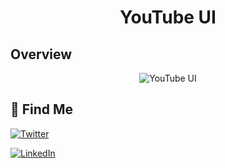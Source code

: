 <h1 align="center">YouTube UI</h1>

## Overview
<p align="center">
    <img src="assets/view.gif" alt="YouTube UI">
</p>


## :wave: Find Me

[![Twitter](https://img.shields.io/badge/follow-%40mallyaAdi-1DA1F2?style=flat&logo=Twitter)](https://twitter.com/mallyaAdi)

[![LinkedIn](https://img.shields.io/badge/connect-%40adithyamallya-%230077B5?style=flat&logo=LinkedIn)](https://linkedin.com/in/adithya-mallya-54438417a)
